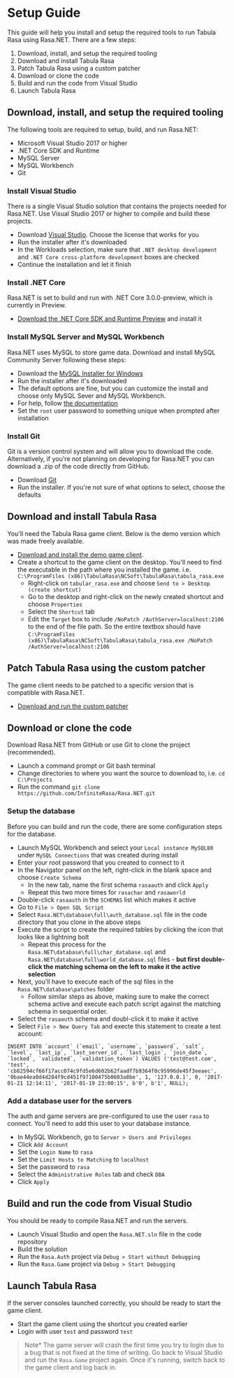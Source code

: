 # Setup Guide
This guide will help you install and setup the required tools to run Tabula Rasa using Rasa.NET. There are a few steps:

1. Download, install, and setup the required tooling
2. Download and install Tabula Rasa
3. Patch Tabula Rasa using a custom patcher
4. Download or clone the code
5. Build and run the code from Visual Studio
6. Launch Tabula Rasa

## Download, install, and setup the required tooling
The following tools are required to setup, build, and run Rasa.NET:

- Microsoft Visual Studio 2017 or higher
- .NET Core SDK and Runtime
- MySQL Server
- MySQL Workbench
- Git

### Install Visual Studio
There is a single Visual Studio solution that contains the projects needed for Rasa.NET. Use Visual Studio 2017 or higher to compile and build these projects. 

- Download [Visual Studio](https://visualstudio.microsoft.com/). Choose the license that works for you
- Run the installer after it's downloaded
- In the Workloads selection, make sure that `.NET desktop development` and `.NET Core cross-platform development` boxes are checked
- Continue the installation and let it finish

### Install .NET Core
Rasa.NET is set to build and run with .NET Core 3.0.0-preview, which is currently in Preview. 

- [Download the .NET Core SDK and Runtime Preview](https://dotnet.microsoft.com/download/dotnet-core/3.0) and install it

### Install MySQL Server and MySQL Workbench
Rasa.NET uses MySQL to store game data. Download and install MySQL Community Server following these steps:

- Download the [MySQL Installer for Windows](https://dev.mysql.com/downloads/windows/installer/8.0.html)
- Run the installer after it's downloaded
- The default options are fine, but you can customize the install and choose only MySQL Sever and MySQL Workbench. 
- For help, follow [the documentation](https://dev.mysql.com/doc/refman/5.7/en/mysql-installer-setup.html)
- Set the `root` user password to something unique when prompted after installation

### Install Git
Git is a version control system and will allow you to download the code. Alternatively, if you're not planning on developing for Rasa.NET you can download a .zip of the code directly from GitHub.

- Download [Git](https://git-scm.com/downloads)
- Run the installer. If you're not sure of what options to select, choose the defaults

## Download and install Tabula Rasa
You'll need the Tabula Rasa game client. Below is the demo version which was made freely available. 

- [Download and install the demo game client](http://infiniterasa.org/tools/tabularasa_demo.exe).
- Create a shortcut to the game client on the desktop. You'll need to find the executable in the path where you installed the game. i.e. `C:\ProgramFiles (x86)\TabulaRasa\NCSoft\TabulaRasa\tabula_rasa.exe`
  - Right-click on `tabular_rasa.exe` and choose `Send to > Desktop (create shortcut)`
  - Go to the desktop and right-click on the newly created shortcut and choose `Properties`
  - Select the `Shortcut` tab
  - Edit the `Target` box to include `/NoPatch /AuthServer=localhost:2106` to the end of the file path. So the entire textbox should have `C:\ProgramFiles (x86)\TabulaRasa\NCSoft\TabulaRasa\tabula_rasa.exe /NoPatch /AuthServer=localhost:2106`

## Patch Tabula Rasa using the custom patcher
The game client needs to be patched to a specific version that is compatible with Rasa.NET. 

- [Download and run the custom patcher](http://infiniterasa.org/tools/tabularasa_patcher.exe)

## Download or clone the code
Download Rasa.NET from GitHub or use Git to clone the project (recommended). 

- Launch a command prompt or Git bash terminal
- Change directories to where you want the source to download to, i.e. `cd C:\Projects`
- Run the command `git clone https://github.com/InfiniteRasa/Rasa.NET.git`

### Setup the database
Before you can build and run the code, there are some configuration steps for the database. 

- Launch MySQL Workbench and select your `Local instance MySQL80` under `MySQL Connections` that was created during install
- Enter your root password that you created to connect to it
- In the Navigator panel on the left, right-click in the blank space and choose `Create Schema`
  - In the new tab, name the first schema `rasaauth` and click `Apply`
  - Repeat this two more times for `rasachar` and `rasaworld`
- Double-click `rasaauth` in the `SCHEMAS` list which makes it active
- Go to `File > Open SQL Script`
- Select `Rasa.NET\database\full\auth_database.sql` file in the code directory that you clone in the above steps
- Execute the script to create the required tables by clicking the icon that looks like a lightning bolt
  - Repeat this process for the `Rasa.NET\database\full\char_database.sql` and `Rasa.NET\database\full\world_database.sql` files - **but first double-click the matching schema on the left to make it the active selection**
- Next, you'll have to execute each of the sql files in the `Rasa.NET\database\patches` folder
  - Follow similar steps as above, making sure to make the correct schema active and execute each patch script against the matching schema in sequential order. 
- Select the `rasaauth` schema and doubl-click it to make it active
- Select `File > New Query Tab` and execte this statement to create a test account:

```
INSERT INTO `account` (`email`, `username`, `password`, `salt`, `level`, `last_ip`, `last_server_id`, `last_login`, `join_date`, `locked`, `validated`, `validation_token`) VALUES ('test@test.com', 'test', 'cb82594cf66f17acc074c9fd5e6d602b62faadf7b9364f0c95996de45f3eeaec', '0bae44ea0d4d284f9cd451f97100475b0603a8be', 1, '127.0.0.1', 0, '2017-01-21 12:14:11', '2017-01-19 23:00:15', b'0', b'1', NULL);
```

### Add a database user for the servers
The auth and game servers are pre-configured to use the user `rasa` to connect. You'll need to add this user to your database instance.

- In MySQL Workbench, go to `Server > Users and Privileges`
- Click `Add Account`
- Set the `Login Name` to `rasa`
- Set the `Limit Hosts to Matching` to `localhost`
- Set the password to `rasa`
- Select the `Administrative Roles` tab and check `DBA`
- Click `Apply`

## Build and run the code from Visual Studio
You should be ready to compile Rasa.NET and run the servers. 

- Launch Visual Studio and open the `Rasa.NET.sln` file in the code repository
- Build the solution
- Run the `Rasa.Auth` project via `Debug > Start without Debugging`
- Run the `Rasa.Game` project via `Debug > Start Debugging`

## Launch Tabula Rasa
If the server consoles launched correctly, you should be ready to start the game client. 

- Start the game client using the shortcut you created earlier
- Login with user `test` and password `test`

> Note* The game server will crash the first time you try to login due to a bug that is not fixed at the time of writing. Go back to Visual Studio and run the `Rasa.Game` project again. Once it's running, switch back to the game client and log back in.


